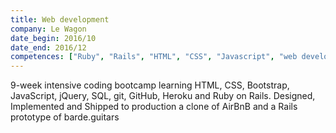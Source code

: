 ```yaml
---
title: Web development
company: Le Wagon
date_begin: 2016/10
date_end: 2016/12
competences: ["Ruby", "Rails", "HTML", "CSS", "Javascript", "web development", "Object-Oriented Programming (OOP)"]
---
```

9-week intensive coding bootcamp learning HTML, CSS, Bootstrap, JavaScript, jQuery, SQL, git, GitHub, Heroku and Ruby on Rails. Designed, Implemented and Shipped to production a clone of AirBnB and a Rails prototype of barde.guitars
